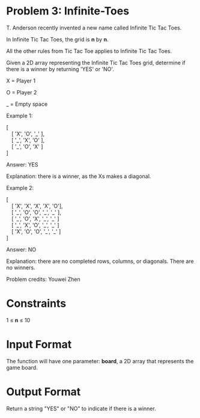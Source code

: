 # Problem 3: Infinite-Toes

T. Anderson recently invented a new name called Infinite Tic Tac Toes.

In Infinite Tic Tac Toes, the grid is **n** by **n**.

All the other rules from Tic Tac Toe applies to Infinite Tic Tac Toes.

Given a 2D array representing the Infinite Tic Tac Toes grid, determine if there is a winner by returning 'YES' or 'NO'.

X = Player 1

O = Player 2

_ = Empty space

Example 1:

[<br>
    &emsp;[ 'X', 'O', '\_' ],<br>
    &emsp;[ '\_', 'X', 'O' ],<br>
    &emsp;[ '\_', 'O', 'X' ]<br>
]

Answer: YES

Explanation: there is a winner, as  the Xs makes a diagonal.

Example 2:

[<br>
    &emsp;[ 'X', 'X', 'X', 'X', 'O'],<br>
    &emsp;[ '\_', 'O', 'O', '\_', '\_' ],<br>
    &emsp;[ '\_', 'O', 'X', '\_', '\_' ]<br>
    &emsp;[ '\_', 'X', 'O', '\_', '\_' ]<br>
    &emsp;[ 'X', 'O', 'O', '\_', '\_' ]<br>
]

Answer: NO

Explanation: there are no completed rows, columns, or diagonals. There are no winners.

Problem credits: Youwei Zhen

# Constraints
1 $\leq$ **n** $\leq$ 10

# Input Format
The function will have one parameter: **board**, a 2D array that represents the game board. 

# Output Format
Return a string "YES" or "NO" to indicate if there is a winner.